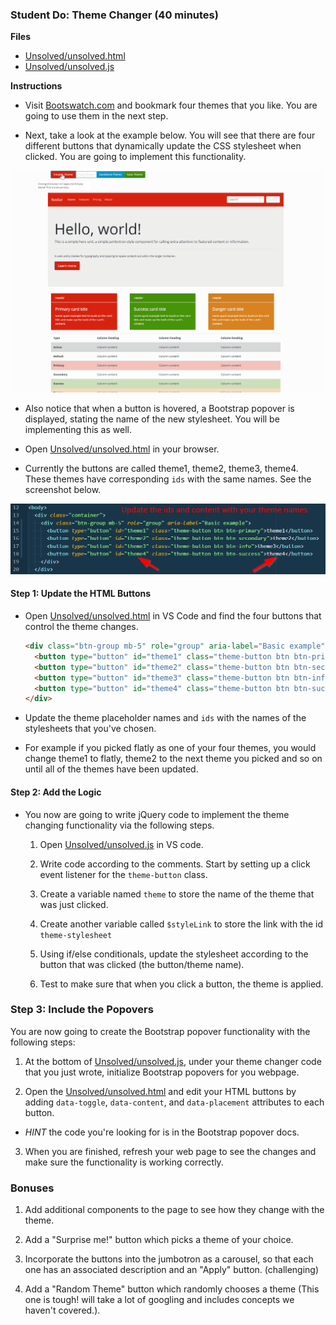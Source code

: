 ### Student Do: Theme Changer (40 minutes)

**Files**

- [Unsolved/unsolved.html](Unsolved/unsolved.html)
- [Unsolved/unsolved.js](Unsolved/unsolved.js)

**Instructions**

- Visit [Bootswatch.com](https://bootswatch.com/) and bookmark four themes that you like. You are going to use them in the next step.

- Next, take a look at the example below. You will see that there are four different buttons that dynamically update the CSS stylesheet when clicked. You are going to implement this functionality.

![Theme Changer](../../Images/theme-changer.gif)

- Also notice that when a button is hovered, a Bootstrap popover is displayed, stating the name of the new stylesheet. You will be implementing this as well.

- Open [Unsolved/unsolved.html](Unsolved/unsolved.html) in your browser.

- Currently the buttons are called theme1, theme2, theme3, theme4. These themes have corresponding `ids` with the same names. See the screenshot below.

![Themes](../../Images/themes.png)

#### Step 1: Update the HTML Buttons

- Open [Unsolved/unsolved.html](Unsolved/unsolved.html) in VS Code and find the four buttons that control the theme changes.

  ```html
  <div class="btn-group mb-5" role="group" aria-label="Basic example">
    <button type="button" id="theme1" class="theme-button btn btn-primary">theme1</button>
    <button type="button" id="theme2" class="theme-button btn btn-secondary">theme2</button>
    <button type="button" id="theme3" class="theme-button btn btn-info">theme3</button>
    <button type="button" id="theme4" class="theme-button btn btn-success">theme4</button>
  </div>
  ```

- Update the theme placeholder names and `ids` with the names of the stylesheets that you've chosen.

- For example if you picked flatly as one of your four themes, you would change theme1 to flatly, theme2 to the next theme you picked and so on until all of the themes have been updated.

#### Step 2: Add the Logic

- You now are going to write jQuery code to implement the theme changing functionality via the following steps.

  1. Open [Unsolved/unsolved.js](Unsolved/unsolved.js) in VS code.

  2. Write code according to the comments. Start by setting up a click event listener for the `theme-button` class.

  3. Create a variable named `theme` to store the name of the theme that was just clicked.

  4. Create another variable called `$styleLink` to store the link with the id `theme-stylesheet`

  5. Using if/else conditionals, update the stylesheet according to the button that was clicked (the button/theme name).

  6. Test to make sure that when you click a button, the theme is applied.

### Step 3: Include the Popovers

You are now going to create the Bootstrap popover functionality with the following steps:

1. At the bottom of [Unsolved/unsolved.js](Unsolved/unsolved.js), under your theme changer code that you just wrote, initialize Bootstrap popovers for you webpage.

2. Open the [Unsolved/unsolved.html](Unsolved/unsolved.html) and edit your HTML buttons by adding `data-toggle`, `data-content`, and `data-placement` attributes to each button.

  - *HINT* the code you're looking for is in the Bootstrap popover docs.

3. When you are finished, refresh your web page to see the changes and make sure the functionality is working correctly.

### Bonuses

1. Add additional components to the page to see how they change with the theme.

2. Add a "Surprise me!" button which picks a theme of your choice.

3. Incorporate the buttons into the jumbotron as a carousel, so that each one has an associated description and an "Apply" button. (challenging)

4. Add a "Random Theme" button which randomly chooses a theme (This one is tough! will take a lot of googling and includes concepts we haven't covered.).
